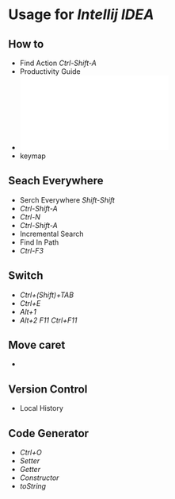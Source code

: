 # Usage for *Intellij IDEA*

## How to 

- Find Action *Ctrl-Shift-A*
- Productivity Guide
- ![Default keymap reference](IntelliJIDEA_ReferenceCard.pdf)
- keymap

## Seach Everywhere

- Serch Everywhere *Shift-Shift*
- *Ctrl-Shift-A*
- *Ctrl-N*
- *Ctrl-Shift-A*
- Incremental Search
- Find In Path
- *Ctrl-F3*

## Switch

- *Ctrl+(Shift)+TAB*
- *Ctrl+E*
- *Alt+1*
- *Alt+2*  *F11* *Ctrl+F11*

## Move caret

-

## Version Control

- Local History


## Code Generator

- *Ctrl+O*
- *Setter*
- *Getter*
- *Constructor*
- *toString*
